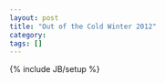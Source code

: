 ```yaml
---
layout: post
title: "Out of the Cold Winter 2012"
category: 
tags: []
---
```

{% include JB/setup %}
